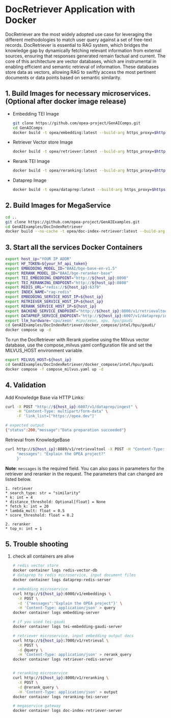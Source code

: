# DocRetriever Application with Docker

DocRetriever are the most widely adopted use case for leveraging the different methodologies to match user query against a set of free-text records. DocRetriever is essential to RAG system, which bridges the knowledge gap by dynamically fetching relevant information from external sources, ensuring that responses generated remain factual and current. The core of this architecture are vector databases, which are instrumental in enabling efficient and semantic retrieval of information. These databases store data as vectors, allowing RAG to swiftly access the most pertinent documents or data points based on semantic similarity.

## 1. Build Images for necessary microservices. (Optional after docker image release)

- Embedding TEI Image

  ```bash
  git clone https://github.com/opea-project/GenAIComps.git
  cd GenAIComps
  docker build -t opea/embedding:latest --build-arg https_proxy=$https_proxy --build-arg http_proxy=$http_proxy -f comps/embeddings/src/Dockerfile .
  ```

- Retriever Vector store Image

  ```bash
  docker build -t opea/retriever:latest --build-arg https_proxy=$https_proxy --build-arg http_proxy=$http_proxy -f comps/retrievers/src/Dockerfile .
  ```

- Rerank TEI Image

  ```bash
  docker build -t opea/reranking:latest --build-arg https_proxy=$https_proxy --build-arg http_proxy=$http_proxy -f comps/rerankings/src/Dockerfile .
  ```

- Dataprep Image

  ```bash
  docker build -t opea/dataprep:latest --build-arg https_proxy=$https_proxy --build-arg http_proxy=$http_proxy -f comps/dataprep/src/Dockerfile .
  ```

## 2. Build Images for MegaService

```bash
cd ..
git clone https://github.com/opea-project/GenAIExamples.git
cd GenAIExamples/DocIndexRetriever
docker build --no-cache -t opea/doc-index-retriever:latest --build-arg https_proxy=$https_proxy --build-arg http_proxy=$http_proxy -f ./Dockerfile .
```

## 3. Start all the services Docker Containers

```bash
export host_ip="YOUR IP ADDR"
export HF_TOKEN=${your_hf_api_token}
export EMBEDDING_MODEL_ID="BAAI/bge-base-en-v1.5"
export RERANK_MODEL_ID="BAAI/bge-reranker-base"
export TEI_EMBEDDING_ENDPOINT="http://${host_ip}:8090"
export TEI_RERANKING_ENDPOINT="http://${host_ip}:8808"
export REDIS_URL="redis://${host_ip}:6379"
export INDEX_NAME="rag-redis"
export EMBEDDING_SERVICE_HOST_IP=${host_ip}
export RETRIEVER_SERVICE_HOST_IP=${host_ip}
export RERANK_SERVICE_HOST_IP=${host_ip}
export BACKEND_SERVICE_ENDPOINT="http://${host_ip}:8000/v1/retrievaltool"
export DATAPREP_SERVICE_ENDPOINT="http://${host_ip}:6007/v1/dataprep/ingest"
export llm_hardware='cpu/xeon' #cpu/xeon, xpu, hpu/gaudi
cd GenAIExamples/DocIndexRetriever/docker_compose/intel/hpu/gaudi/
docker compose up -d
```

To run the DocRetriever with Rerank pipeline using the Milvus vector database, use the compose_milvus.yaml configuration file and set the MILVUS_HOST environment variable.

```bash
export MILVUS_HOST=${host_ip}
cd GenAIExamples/DocIndexRetriever/docker_compose/intel/hpu/gaudi
docker compose -f compose_milvus.yaml up -d
```

## 4. Validation

Add Knowledge Base via HTTP Links:

```bash
curl -X POST "http://${host_ip}:6007/v1/dataprep/ingest" \
     -H "Content-Type: multipart/form-data" \
     -F 'link_list=["https://opea.dev"]'

# expected output
{"status":200,"message":"Data preparation succeeded"}
```

Retrieval from KnowledgeBase

```bash
curl http://${host_ip}:8889/v1/retrievaltool -X POST -H "Content-Type: application/json" -d '{
     "messages": "Explain the OPEA project?"
     }'
```

**Note**: `messages` is the required field. You can also pass in parameters for the retriever and reranker in the request. The parameters that can changed are listed below.

    1. retriever
    * search_type: str = "similarity"
    * k: int = 4
    * distance_threshold: Optional[float] = None
    * fetch_k: int = 20
    * lambda_mult: float = 0.5
    * score_threshold: float = 0.2

    2. reranker
    * top_n: int = 1

## 5. Trouble shooting

1. check all containers are alive

   ```bash
   # redis vector store
   docker container logs redis-vector-db
   # dataprep to redis microservice, input document files
   docker container logs dataprep-redis-server

   # embedding microservice
   curl http://${host_ip}:6000/v1/embeddings \
     -X POST \
     -d '{"messages":"Explain the OPEA project"}' \
     -H 'Content-Type: application/json' > query
   docker container logs embedding-server

   # if you used tei-gaudi
   docker container logs tei-embedding-gaudi-server

   # retriever microservice, input embedding output docs
   curl http://${host_ip}:7000/v1/retrieval \
     -X POST \
     -d @query \
     -H 'Content-Type: application/json' > rerank_query
   docker container logs retriever-redis-server


   # reranking microservice
   curl http://${host_ip}:8000/v1/reranking \
     -X POST \
     -d @rerank_query \
     -H 'Content-Type: application/json' > output
   docker container logs reranking-tei-server

   # megaservice gateway
   docker container logs doc-index-retriever-server
   ```
